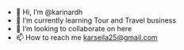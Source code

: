 - 👋 Hi, I’m @karinardh
- 🌱 I’m currently learning Tour and Travel business
- 💞️ I’m looking to collaborate on here
- 📫 How to reach me karseila25@gmail.com

<!---
karinardh/karinardh is a ✨ special ✨ repository because its `README.md` (this file) appears on your GitHub profile.
You can click the Preview link to take a look at your changes.
--->
